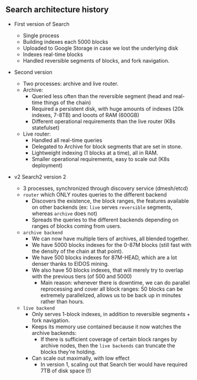 Search architecture history
---------------------------

* First version of Search
  * Single process
  * Building indexes each 5000 blocks
  * Uploaded to Google Storage in case we lost the underlying disk
  * Indexes real-time blocks
  * Handled reversible segments of blocks, and fork navigation.

* Second version
  * Two processes: archive and live router.
  * Archive:
    * Queried less often than the reversible segment (head and
      real-time things of the chain)
    * Required a persistent disk, with huge amounts of indexes (20k
      indexes, 7-8TB) and looots of RAM (600GB)
    * Different operational requirements than the live router (K8s statefulset)
  * Live router:
    * Handled all real-time queries
    * Delegated to Archive for block segments that are set in stone.
    * Lightweight indexing (1 blocks at a time), all in RAM.
    * Smaller operational requirements, easy to scale out (K8s deployment)

* v2 Search2 version 2
  * 3 processes, synchronized through discovery service (dmesh/etcd)
  * `router` which ONLY routes queries to the different backend
    * Discovers the existence, the block ranges, the features
      available on other backends (ex: `live` serves `reversible`
      segments, whereas `archive` does not)
    * Spreads the queries to the different backends depending on
      ranges of blocks coming from users.
  * `archive backend`
    * We can now have multiple tiers of archives, all blended together.
    * We have 5000 blocks indexes for the 0-87M blocks (still fast
      with the density of the chain at that point).
    * We have 500 blocks indexes for 87M-HEAD, which are a lot denser
      thanks to EIDOS mining.
    * We also have 50 blocks indexes, that will merely try to overlap
      with the previous tiers (of 500 and 5000)
      * Main reason: whenever there is downtime, we can do parallel
        reprocessing and cover all block ranges: 50 blocks can be
        extremely parallelized, allows us to be back up in minutes
        rather than hours.
  * `live backend`
    * Only serves 1-block indexes, in addition to reversible
      segments + fork navigation.
    * Keeps its memory use contained because it now watches the
      archive backends:
      * If there is sufficient coverage of certain block ranges by
        archive nodes, then the `live backends` can truncate the
        blocks they're holding.
    * Can scale out maximally, with low effect
      * In version 1, scaling out that Search tier would have required
        7TB of disk space (!)
